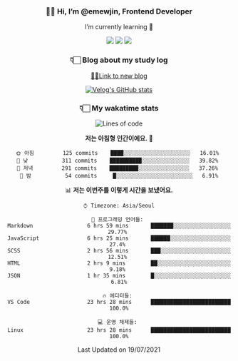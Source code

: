 <div align='center'>
  
### 👋🏻 Hi, I’m @emewjin, Frontend Developer 
I’m currently learning 🌱 
    
  <img src="https://img.shields.io/badge/javascript-F7DF1E?style=for-the-badge&logo=javascript&logoColor=black"/>
  <img src="https://img.shields.io/badge/react.js-61DAFB?style=for-the-badge&logo=react&logoColor=black"/>
    <img src="https://img.shields.io/badge/vue.js-4FC08D?style=for-the-badge&logo=vue.js&logoColor=white"/>

### 👇🏻 Blog about my study log
  [🏃🏻Link to new blog](https://emewjin.github.io/)  
  
 [![Velog's GitHub stats](https://velog-readme-stats.vercel.app/api?name=1703979&tag=javascript)](https://github.com/eungyeole/velog-readme-stats)


### 👇🏻 My wakatime stats  
  
<!--START_SECTION:waka-->
![Lines of code](https://img.shields.io/badge/%EC%A0%80%EB%8A%94%20%EC%97%AC%ED%83%9C%EA%B9%8C%EC%A7%80%20-68419%20%EC%A4%84%EC%9D%98%20%EC%BD%94%EB%93%9C%EB%A5%BC%20%EC%9E%91%EC%84%B1%ED%96%88%EC%96%B4%EC%9A%94.-blue)

**저는 아침형 인간이에요. 🐤** 

```text
🌞 아침         125 commits    ████░░░░░░░░░░░░░░░░░░░░░   16.01% 
🌆 낮　         311 commits    ██████████░░░░░░░░░░░░░░░   39.82% 
🌃 저녁         291 commits    █████████░░░░░░░░░░░░░░░░   37.26% 
🌙 밤　         54 commits     █░░░░░░░░░░░░░░░░░░░░░░░░   6.91%

```


📊 **저는 이번주를 이렇게 시간을 보냈어요.** 

```text
⌚︎ Timezone: Asia/Seoul

💬 프로그래밍 언어들: 
Markdown                 6 hrs 59 mins       ███████░░░░░░░░░░░░░░░░░░   29.77% 
JavaScript               6 hrs 25 mins       ██████░░░░░░░░░░░░░░░░░░░   27.4% 
SCSS                     2 hrs 56 mins       ███░░░░░░░░░░░░░░░░░░░░░░   12.51% 
HTML                     2 hrs 9 mins        ██░░░░░░░░░░░░░░░░░░░░░░░   9.18% 
JSON                     1 hr 35 mins        █░░░░░░░░░░░░░░░░░░░░░░░░   6.81%

🔥 에디터들: 
VS Code                  23 hrs 28 mins      █████████████████████████   100.0%

💻 운영 체제들: 
Linux                    23 hrs 28 mins      █████████████████████████   100.0%

```


 Last Updated on 19/07/2021
<!--END_SECTION:waka-->
 </div>
<!---
Emewjin/Emewjin is a ✨ special ✨ repository because its `README.md` (this file) appears on your GitHub profile.
You can click the Preview link to take a look at your changes.
--->
